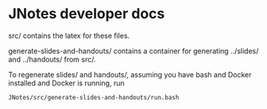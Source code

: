 # JNotes developer docs

src/ contains the latex for these files.

generate-slides-and-handouts/ contains a container for generating
../slides/ and ../handouts/ from src/.

To regenerate slides/ and handouts/,
assuming you have bash and Docker installed
and Docker is running, run

```bash
JNotes/src/generate-slides-and-handouts/run.bash
```
